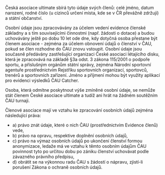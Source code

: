 Česká asociace ultimate sbírá tyto údaje svých členů: celé jméno, datum narození, rodné číslo (u cizinců určení místa, kde se v ČR převážně zdržují) a státní občanství.

Osobní údaje jsou zpracovávány za účelem vedení evidence členské základny a s tím souvisejícími činnostmi (např. žádosti o dotace) a budou uchovávány ještě po dobu 10 let ode dne, kdy dotyčná osoba přestane být členem asociace - zejména za účelem obnovení údajů o členství v ČAU, pokud se člen rozhodne do ČAU znovu vstoupit. Osobní údaje jsou současně předávány zastřešující organizaci České asociaci létajícího disku, která je zpracovává na základě §3a odst. 3 zákona 115/2001 o podpoře sportu, a příslušným orgánům státní správy, zejména Národní sportovní agentuře prostřednictvím Rejstříku sportovních organizací, sportovců, trenérů a sportovních zařízení. Jméno a příjmení mohou být využity aplikací pro evidenci výsledků ČAU Catcher.

Osoba, která odmítne poskytnout výše zmíněné osobní údaje, se nemůže stát členem České asociace ultimate a tudíž ani hrát na žádném soutěžním ČAU turnaji.

Členové asociace mají ve vztahu ke zpracování osobních údajů zejména následující práva:
- a) právo znát údaje, které o nich ČAU (prostřednictvím Evidence členů) vede,
- b) právo na opravu, respektive doplnění osobních údajů,
- c) právo na výmaz osobních údajů po ukončení členství formou anonymizace, ledaže má ve vztahu k těmto osobním údajům ČAU povinnost tyto po určitou dobu po zániku členství uchovávat podle závazného právního předpisu,
- d) obrátit se na výkonnou radu ČAU s žádostí o nápravu, zjistí-li porušení Zákona o ochraně osobních údajů.
 
